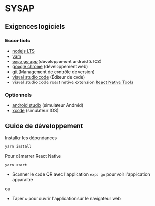# SYSAP

## Exigences logiciels

### Essentiels

- [nodejs LTS](https://nodejs.org/fr)
- [yarn](https://yarnpkg.com/getting-started/install)
- [expo go app](https://expo.dev/expo-go) (développement android & IOS)
- [google chrome](https://www.google.com/chrome/index.html) (développement web)
- [git](https://git-scm.com/) (Management de contrôle de version)
- [visual studio code](https://code.visualstudio.com/) (Éditeur de code)
- visual studio code react native extension [React Native Tools](https://marketplace.visualstudio.com/items?itemName=msjsdiag.vscode-react-native)

### Optionnels

- [android studio](https://developer.android.com/studio) (simulateur Android)
- [xcode](https://developer.apple.com/xcode/) (simulateur IOS)

## Guide de développement

Installer les dépendances

``` bash
yarn install
```
Pour démarrer React Native

``` bash
yarn start
```

- Scanner le code QR avec l'application `expo go` pour voir l'application apparaitre

ou

- Taper `w` pour ouvrir l'application sur le navigateur web
